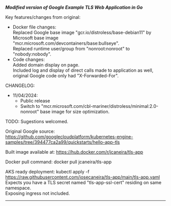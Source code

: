

***Modified version of Google Example TLS Web Application in Go***

Key features/changes from original:  
* Docker file changes:  
  Replaced Google base image "gcr.io/distroless/base-debian11" by Microsoft base image "mcr.microsoft.com/devcontainers/base:bullseye".  
  Replaced runtime user/group from "nonroot:nonroot" to "nobody:nobody".  
* Code changes:  
  Added domain display on page.  
  Included log and display of direct calls made to application as well, original Google code only had "X-Forwarded-For".  


CHANGELOG:  
* 11/04/2024:
  - Public release
  - Switch to "mcr.microsoft.com/cbl-mariner/distroless/minimal:2.0-nonroot" base image for size optimization.
		
TODO: Sugestions welcomed.  


Original Google source: https://github.com/googlecloudplatform/kubernetes-engine-samples/tree/394477ca2a99/quickstarts/hello-app-tls  

Built image available at: https://hub.docker.com/r/jcaneira/tls-app  

Docker pull command: docker pull jcaneira/tls-app  

AKS ready deployment: kubectl apply -f https://raw.githubusercontent.com/josecaneira/tls-app/main/tls-app.yaml  
Expects you have a TLS secret named "tls-app-ssl-cert" residing on same namespace.  
Exposing ingress not included.  

__________________________________________________________________________________________________________________________________________________________________________________________________________
